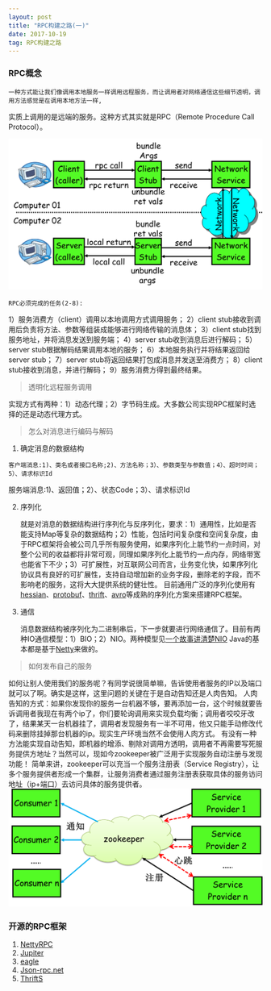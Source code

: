 ```yaml
---
layout: post
title: "RPC构建之路(一)"
date: 2017-10-19   
tag: RPC构建之路 
---
```


### RPC概念

	一种方式能让我们像调用本地服务一样调用远程服务，而让调用者对网络通信这些细节透明，调用方法感觉是在调用本地方法一样,
实质上调用的是远端的服务。这种方式其实就是RPC（Remote Procedure Call Protocol）。

![Rpc调用过程图](/images/rpc/rpc01.png)

	RPC必须完成的任务(2-8):
1）服务消费方（client）调用以本地调用方式调用服务；
2）client stub接收到调用后负责将方法、参数等组装成能够进行网络传输的消息体；
3）client stub找到服务地址，并将消息发送到服务端；
4）server stub收到消息后进行解码；
5）server stub根据解码结果调用本地的服务；
6）本地服务执行并将结果返回给server stub；
7）server stub将返回结果打包成消息并发送至消费方；
8）client stub接收到消息，并进行解码；
9）服务消费方得到最终结果。

> 透明化远程服务调用
  
  实现方式有两种：1）动态代理；2）字节码生成。大多数公司实现RPC框架时选择的还是动态代理方式。

> 怎么对消息进行编码与解码

  1. 确定消息的数据结构

    客户端消息:1)、类名或者接口名称;2)、方法名称；3）、参数类型与参数值；4）、超时时间；5）、请求标识Id
  服务端消息:1)、返回值；2）、状态Code；3）、请求标识Id

  2. 序列化

      就是对消息的数据结构进行序列化与反序列化，要求：1）通用性，比如是否能支持Map等复杂的数据结构；2）性能，包括时间复杂度和空间复杂度，由
    于RPC框架将会被公司几乎所有服务使用，如果序列化上能节约一点时间，对整个公司的收益都将非常可观，同理如果序列化上能节约一点内存，网络带宽也能省下不少；3）可扩展性，对互联网公司而言，业务变化快，如果序列化协议具有良好的可扩展性，支持自动增加新的业务字段，删除老的字段，而不影响老的服务，这将大大提供系统的健壮性。
      目前通用广泛的序列化使用有[hessian](https://github.com/timfel/csharp-hessian)、[protobuf](https://github.com/google/protobuf/tree/master/csharp)、[thrift](http://thrift.apache.org/tutorial/csharp)、[avro](https://github.com/apache/avro)等成熟的序列化方案来搭建RPC框架。

  3. 通信

     消息数据结构被序列化为二进制串后，下一步就要进行网络通信了。目前有两种IO通信模型：1）BIO；2）NIO。两种模型见[一个故事讲清楚NIO](http://blog.jobbole.com/88984/)
   Java的基本都是基于[Netty](https://github.com/netty/netty)来做的。

> 如何发布自己的服务
  
  如何让别人使用我们的服务呢？有同学说很简单嘛，告诉使用者服务的IP以及端口就可以了啊。确实是这样，这里问题的关键在于是自动告知还是人肉告知。
人肉告知的方式：如果你发现你的服务一台机器不够，要再添加一台，这个时候就要告诉调用者我现在有两个ip了，你们要轮询调用来实现负载均衡；调用者咬咬牙改了，结果某天一台机器挂了，调用者发现服务有一半不可用，他又只能手动修改代码来删除挂掉那台机器的ip。现实生产环境当然不会使用人肉方式。
有没有一种方法能实现自动告知，即机器的增添、剔除对调用方透明，调用者不再需要写死服务提供方地址？当然可以，现如今zookeeper被广泛用于实现服务自动注册与发现功能！
简单来讲，zookeeper可以充当一个服务注册表（Service Registry），让多个服务提供者形成一个集群，让服务消费者通过服务注册表获取具体的服务访问地址（ip+端口）去访问具体的服务提供者。
	![zookeeper注册中心](/images/rpc/rpc02.png)

### 开源的RPC框架

1. [NettyRPC](https://github.com/tang-jie/NettyRPC)
2. [Jupiter](https://github.com/fengjiachun/Jupiter)
3. [eagle](https://github.com/fang-yan-peng/eagle)
4. [Json-rpc.net](https://github.com/Astn/JSON-RPC.NET)
5. [ThriftS](https://github.com/ZeemanHuang/ThriftS)